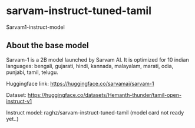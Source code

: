 # sarvam-instruct-tuned-tamil
Sarvam1-instruct-model 

## About the base model

Sarvam-1 is a 2B model launched by Sarvam AI. It is optimized for 10 indian languages: bengali, gujarati, hindi, kannada, malayalam, marati, odia, punjabi, tamil, telugu.

Huggingface link: https://huggingface.co/sarvamai/sarvam-1

Dataset: https://huggingface.co/datasets/Hemanth-thunder/tamil-open-instruct-v1

Instruct model: raghz/sarvam-instruct-tuned-tamil (model card not ready yet..)

